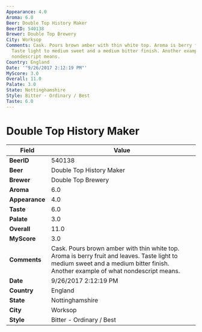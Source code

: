 ```yaml
---
Appearance: 4.0
Aroma: 6.0
Beer: Double Top History Maker
BeerID: 540138
Brewer: Double Top Brewery
City: Worksop
Comments: Cask. Pours brown amber with thin white top. Aroma is berry fruit and leaves.
  Taste light to medium sweet and a medium bitter finish. Another example of what
  nondescript means.
Country: England
Date: '"9/26/2017 2:12:19 PM"'
MyScore: 3.0
Overall: 11.0
Palate: 3.0
State: Nottinghamshire
Style: Bitter - Ordinary / Best
Taste: 6.0
---
```


# Double Top History Maker

| Field         | Value |
|---------------|-------|
| **BeerID** | 540138 |
| **Beer** | Double Top History Maker |
| **Brewer** | Double Top Brewery |
| **Aroma** | 6.0 |
| **Appearance** | 4.0 |
| **Taste** | 6.0 |
| **Palate** | 3.0 |
| **Overall** | 11.0 |
| **MyScore** | 3.0 |
| **Comments** | Cask. Pours brown amber with thin white top. Aroma is berry fruit and leaves. Taste light to medium sweet and a medium bitter finish. Another example of what nondescript means. |
| **Date** | 9/26/2017 2:12:19 PM |
| **Country** | England |
| **State** | Nottinghamshire |
| **City** | Worksop |
| **Style** | Bitter - Ordinary / Best |
